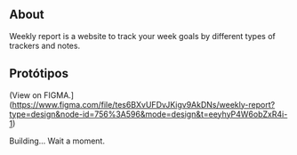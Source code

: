 ## About
Weekly report is a website to track your week goals by different types of trackers and notes.

## Protótipos
(View on FIGMA.](https://www.figma.com/file/tes6BXvUFDvJKigv9AkDNs/weekly-report?type=design&node-id=756%3A596&mode=design&t=eeyhyP4W6obZxR4i-1)

Building... Wait a moment.
